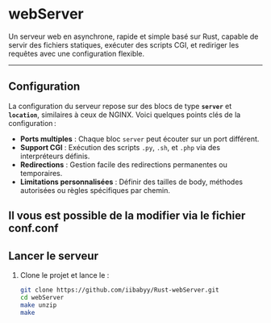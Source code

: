 # **webServer**

Un serveur web en asynchrone, rapide et simple basé sur Rust, capable de servir des fichiers statiques, exécuter des scripts CGI, et rediriger les requêtes avec une configuration flexible.

---

## **Configuration**  

La configuration du serveur repose sur des blocs de type **`server`** et **`location`**, similaires à ceux de NGINX. Voici quelques points clés de la configuration :  

- **Ports multiples** : Chaque bloc `server` peut écouter sur un port différent.  
- **Support CGI** : Exécution des scripts `.py`, `.sh`, et `.php` via des interpréteurs définis.  
- **Redirections** : Gestion facile des redirections permanentes ou temporaires.
- **Limitations personnalisées** : Définir des tailles de body, méthodes autorisées ou règles spécifiques par chemin.  

Il vous est possible de la modifier via le fichier conf.conf
---

## **Lancer le serveur**  

1. Clone le projet et lance le :  
   ```bash
   git clone https://github.com/iibabyy/Rust-webServer.git
   cd webServer
   make unzip
   make
